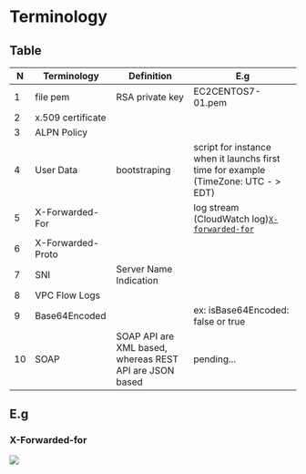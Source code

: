 # Terminology

## Table
| N | Terminology | Definition      | E.g               |
| - | ----------- | --------------- | ----------------- |
| 1 | file pem    | RSA private key | EC2CENTOS7-01.pem |
| 2 | x.509 certificate | | |
| 3 | ALPN Policy | | |
| 4 | User Data | bootstraping | script for instance when it launchs first time for example (TimeZone: UTC - > EDT) |
| 5 | X-Forwarded-For | | log stream (CloudWatch log)[`X-forwarded-for`](#X-Forwarded-for) | 
| 6 | X-Forwarded-Proto | | |
| 7 | SNI | Server Name Indication | | |
| 8 | VPC Flow Logs | | |
| 9 | Base64Encoded | | ex: isBase64Encoded: false or true |
| 10 | SOAP | SOAP API are XML based, whereas REST API are JSON based | pending... |

## E.g
### X-Forwarded-for
[<img src="https://i.imgur.com/vLxjbic.png">](https://i.imgur.com/vLxjbic.png)
